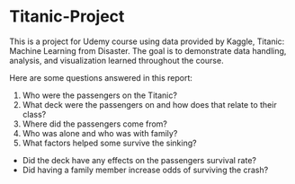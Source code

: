 # Titanic-Project
This is a project for Udemy course using data provided by Kaggle, Titanic: Machine Learning from Disaster.
The goal is to demonstrate data handling, analysis, and visualization learned throughout the course. 

Here are some questions answered in this report:

1. Who were the passengers on the Titanic?
2. What deck were the passengers on and how does that relate to their class?
3. Where did the passengers come from?
4. Who was alone and who was with family?
5. What factors helped some survive the sinking?
  * Did the deck have any effects on the passengers survival rate?
  * Did having a family member increase odds of surviving the crash?

## 
